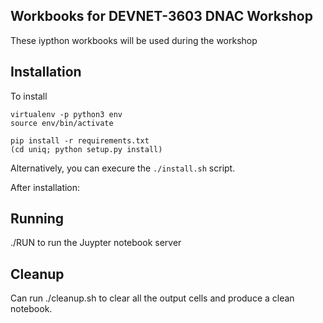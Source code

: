 ## Workbooks for DEVNET-3603 DNAC Workshop
These iypthon workbooks will be used during the workshop

## Installation
To install

```
virtualenv -p python3 env
source env/bin/activate

pip install -r requirements.txt
(cd uniq; python setup.py install)

```

Alternatively, you can execure the `./install.sh` script.

After installation:

## Running
./RUN to run the Juypter notebook server

## Cleanup

Can run ./cleanup.sh to clear all the output cells and produce a clean notebook.
